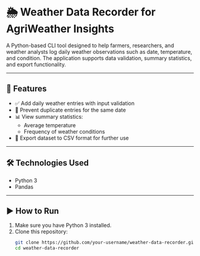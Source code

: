 # 🌦️ Weather Data Recorder for AgriWeather Insights

A Python-based CLI tool designed to help farmers, researchers, and weather analysts log daily weather observations such as date, temperature, and condition. The application supports data validation, summary statistics, and export functionality.

---

## 📌 Features

- ✅ Add daily weather entries with input validation
- 🚫 Prevent duplicate entries for the same date
- 📊 View summary statistics:
  - Average temperature
  - Frequency of weather conditions
- 📁 Export dataset to CSV format for further use

---

## 🛠️ Technologies Used

- Python 3
- Pandas

---

## ▶️ How to Run

1. Make sure you have Python 3 installed.
2. Clone this repository:
   ```bash
   git clone https://github.com/your-username/weather-data-recorder.git
   cd weather-data-recorder
